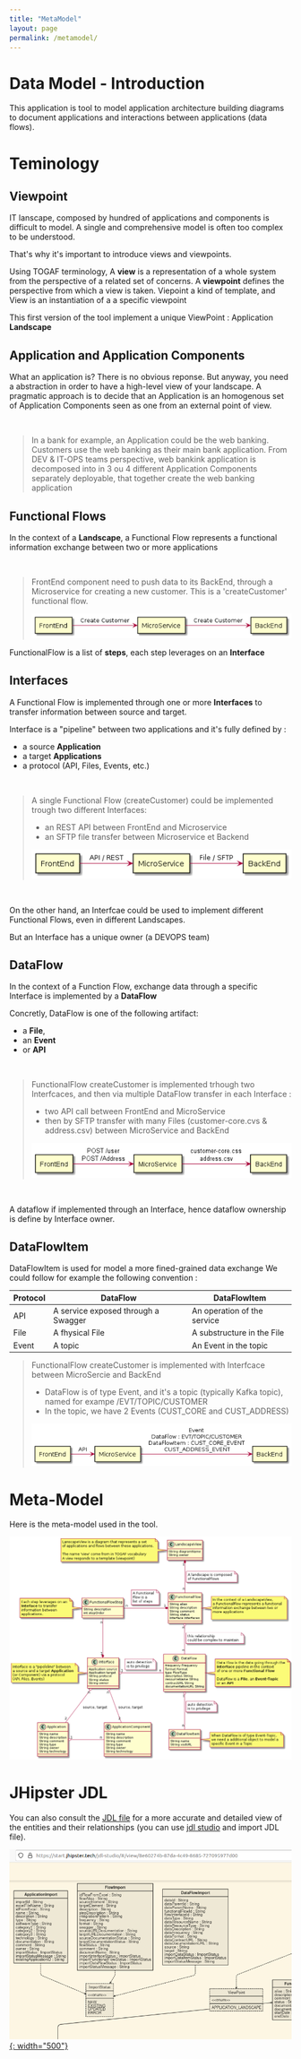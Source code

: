 ```yaml
---
title: "MetaModel"
layout: page
permalink: /metamodel/
---
```

# Data Model - Introduction
This application is tool to model application architecture building diagrams to document applications and interactions between applications (data flows).

# Teminology 

## Viewpoint
IT lanscape, composed by hundred of applications and components is difficult to model. A single and comprehensive model is often too complex to be understood. 

That's why it's important to introduce views and viewpoints.

Using TOGAF terminology, A **view** is a representation of a whole system from the perspective of a related set of concerns. A **viewpoint** defines the perspective from which a view is taken. Viepoint a kind of template, and View is an instantiation of a a specific viewpoint

This first version of the tool implement a unique ViewPoint : Application **Landscape**

## Application and Application Components
What an application is? There is no obvious reponse. But anyway, you need a abstraction in order to have a high-level view of your landscape. A pragmatic approach is to decide that an Application is an homogenous set of Application Components seen as one from an external point of view. 

<br/>

> In a bank for example, an Application could be the web 
> banking. Customers use the web banking 
> as their main bank application. 
> From DEV & IT-OPS teams perspective, web bankink application 
> is decomposed into in 3 ou 4 different Application Components
> separately deployable, that together create the web banking 
> application

## Functional Flows

In the context of a **Landscape**, a Functional Flow represents a functional information exchange between two or more applications

<br/>

> FrontEnd component need to push data to its BackEnd, 
> through a Microservice for creating a new customer. 
> This is a 'createCustomer' functional flow.
>
> ![flow view](png/plantuml-functionalflow/plantuml-functionalflow.png)

FunctionalFlow is a list of **steps**, each step leverages on an **Interface**


## Interfaces

A Functional Flow is implemented through one or more **Interfaces** to transfer information between source and target.

Interface is a "pipeline" between two applications and it's fully defined by :
- a source **Application**
- a target **Applications**
- a protocol (API, Files, Events, etc.)

<br/>

> A single Functional Flow (createCustomer) could be implemented 
> trough two different Interfaces:
> - an REST API between FrontEnd and Microservice
> - an SFTP file transfer between Microservice et Backend
>
> ![interface view](png/plantuml-interface/plantuml-interface.png)

<br/>

On the other hand, an Interfcae could be used to implement different Functional Flows, even in different Landscapes.

But an Interface has a unique owner (a DEVOPS team)


## DataFlow

In the context of a Function Flow, exchange data through a specific Interface is implemented by a **DataFlow** 


Concretly, DataFlow is one of the following artifact:
- a **File**, 
- an **Event** 
- or **API**

<br/>

> FunctionalFlow createCustomer is implemented trhough two 
> Interfcaces, and then via multiple DataFlow transfer in each 
> Interface :
> - two API call between FrontEnd and MicroService
> - then by SFTP transfer with many Files (customer-core.cvs &  address.csv) between MicroService and BackEnd
> 
> ![dataflow view](png/plantuml-dataflow/plantuml-dataflow.png)

<br/>

A dataflow if implemented through an Interface, hence dataflow ownership is define by Interface owner.

## DataFlowItem

DataFlowItem is used for model a more fined-grained data exchange
We could follow for example the following convention :

| Protocol               | DataFlow                             | DataFlowItem
|------------------------|--------------------------------------|-------------
| API                    | A service exposed through a Swagger  | An operation of the service
| File                   | A fhysical File                      | A substructure in the File
| Event                  | A topic                              | An Event in the topic


> FunctionalFlow createCustomer is implemented with 
> Interfcace between MicroSercie and BackEnd
> - DataFlow is of type Event, and it's a topic (typically Kafka topic), named for exampe /EVT/TOPIC/CUSTOMER
> - In the topic, we have 2 Events (CUST_CORE and CUST_ADDRESS)
> 
> ![dataflow view](png/plantuml-dataflowitem/plantuml-dataflowitem.png)


# Meta-Model

Here is the meta-model used in the tool.

![meta model](png/plantuml-eadesignit/plantuml-eadesignit.png)

# JHipster JDL


You can also consult the [JDL file](https://github.com/mauvaisetroupe/ea-design-it/blob/main/jhipster-jdl-metamodel.jdl) for a more accurate and detailed view of the entities and their relationships (you can use [jdl studio](https://start.jhipster.tech/jdl-studio/) and import JDL file).

[![meta model](../images/jdl.png){: width="500"}](https://github.com/mauvaisetroupe/ea-design-it/blob/main/jhipster-jdl-metamodel.jdl)













